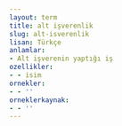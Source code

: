 ```yaml
---
layout: term
title: alt işverenlik
slug: alt-isverenlik
lisan: Türkçe
anlamlar:
- Alt işverenin yaptığı iş
ozellikler:
- - isim
ornekler:
- - ''
orneklerkaynak:
- - ''
---
```

